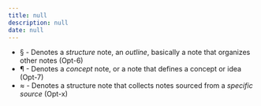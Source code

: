 ```yaml
---
title: null
description: null
date: null
---
```


- § - Denotes a _structure_ note, an _outline_, basically a note that organizes other notes (Opt-6)
- ¶ - Denotes a _concept_ note, or a note that defines a concept or idea (Opt-7)
- ≈ - Denotes a structure note that collects notes sourced from a _specific source_ (Opt-x)

